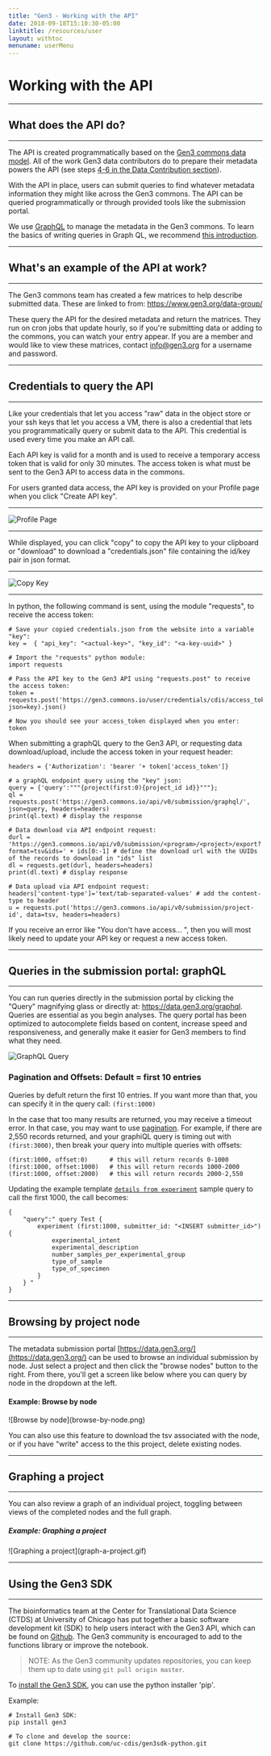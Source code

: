 ```yaml
---
title: "Gen3 - Working with the API"
date: 2018-09-18T15:10:30-05:00
linktitle: /resources/user
layout: withtoc
menuname: userMenu
---
```


# Working with the API
* * *
## What does the API do?
* * *
The API is created programmatically based on the [Gen3 commons data model](https://github.com/occ-data/datadictionary).   All of the work Gen3 data contributors do to prepare their metadata powers the API (see steps [4-6 in the Data Contribution section](/user-guide/data-contribution/#4-prepare-metadata-that-fits-the-data-model)).   

With the API in place, users can submit queries to find whatever metadata information they might like across the Gen3 commons.   The API can be queried programmatically or through provided tools like the submission portal.  

We use [GraphQL](http://graphql.org/) to manage the metadata in the Gen3 commons.  To learn the basics of writing queries in Graph QL, we recommend [this introduction](http://graphql.org/learn/).

* * *
## What's an example of the API at work?  
* * *
The Gen3 commons team has created a few matrices to help describe submitted data.   These are linked to from: <https://www.gen3.org/data-group/>

These query the API for the desired metadata and return the matrices.   They run on cron jobs that update hourly, so if you're submitting data or adding to the commons, you can watch your entry appear.   If you are a member and would like to view these matrices, contact info@gen3.org for a username and password.   

* * *
## Credentials to query the API
* * *
Like your credentials that let you access "raw" data in the object store or your ssh keys that let you access a VM, there is also a credential that lets you programmatically query or submit data to the API. This credential is used every time you make an API call.

Each API key is valid for a month and is used to receive a temporary access token that is valid for only 30 minutes. The access token is what must be sent to the Gen3 API to access data in the commons.

For users granted data access, the API key is provided on your Profile page when you click "Create API key".
* * *
![Profile Page](/img/profile-page.png)
* * *
While displayed, you can click "copy" to copy the API key to your clipboard or "download" to download a "credentials.json" file containing the id/key pair in json format.
* * *
![Copy Key](/img/copy-keys.png)
* * *

In python, the following command is sent, using the module "requests", to receive the access token:
```
# Save your copied credentials.json from the website into a variable "key":
key =  { "api_key": "<actual-key>", "key_id": "<a-key-uuid>" }

# Import the "requests" python module:
import requests

# Pass the API key to the Gen3 API using "requests.post" to receive the access token:
token = requests.post('https://gen3.commons.io/user/credentials/cdis/access_token', json=key).json()

# Now you should see your access_token displayed when you enter:
token

```

When submitting a graphQL query to the Gen3 API, or requesting data download/upload, include the access token in your request header:

```
headers = {'Authorization': 'bearer '+ token['access_token']}

# a graphQL endpoint query using the "key" json:
query = {'query':"""{project(first:0){project_id id}}"""};
ql = requests.post('https://gen3.commons.io/api/v0/submission/graphql/', json=query, headers=headers)
print(ql.text) # display the response

# Data download via API endpoint request:
durl = 'https://gen3.commons.io/api/v0/submission/<program>/<project>/export?format=tsv&ids=' + ids[0:-1] # define the download url with the UUIDs of the records to download in "ids" list
dl = requests.get(durl, headers=headers)
print(dl.text) # display response

# Data upload via API endpoint request:
headers['content-type']='text/tab-separated-values' # add the content-type to header
u = requests.put('https://gen3.commons.io/api/v0/submission/project-id', data=tsv, headers=headers)
```

If you receive an error like "You don't have access... ", then you will most likely need to update your API key or request a new access token.

* * *

## Queries in the submission portal:   graphQL
* * *
You can run queries directly in the submission portal by clicking the "Query" magnifying glass or directly at: <https://data.gen3.org/graphql>. Queries are essential as you begin analyses. The query portal has been optimized to autocomplete fields based on content, increase speed and responsiveness, and generally make it easier for Gen3 members to find what they need.

![GraphQL Query](gQL-query.gif)

### Pagination and Offsets:   Default = first 10 entries
Queries by defult return the first 10 entries. If you want more than that, you can specify it in the query call: ```(first:1000)```

In the case that too many results are returned, you may receive a timeout error. In that case, you may want to use [pagination](http://graphql.org/learn/pagination/). For example, if there are 2,550 records returned, and your graphiQL query is timing out with ```(first:3000)```, then break your query into multiple queries with offsets:

```
(first:1000, offset:0) 		# this will return records 0-1000
(first:1000, offset:1000) 	# this will return records 1000-2000
(first:1000, offset:2000) 	# this will return records 2000-2,550
```
Updating the example template [`details from experiment`](/assets/details_from_experiment.json) sample query to call the first 1000, the call becomes:  

```
{
	"query":" query Test {
		experiment (first:1000, submitter_id: "<INSERT submitter_id>") {  
			experimental_intent
			experimental_description
			number_samples_per_experimental_group
			type_of_sample
			type_of_specimen
		}
	} "
}
```

* * *
## Browsing by project node    
* * *
The metadata submission portal [https://data.gen3.org/](https://data.gen3.org/) can be used to browse an individual submission by node.   Just select a project and then click the "browse nodes" button to the right.    From there, you'll get a screen like below where you can query by node in the dropdown at the left.

<h4> Example:  Browse by node </h4>
![Browse by node](browse-by-node.png)

You can also use this feature to download the tsv associated with the node, or if you have "write" access to the this project, delete existing nodes.   

* * *
## Graphing a project
* * *
You can also review a graph of an individual project, toggling between views of the completed nodes and the full graph.  

<h5> Example:  Graphing a project </h5>
![Graphing a project](graph-a-project.gif)

* * *
## Using the Gen3 SDK
* * *
The bioinformatics team at the Center for Translational Data Science (CTDS) at University of Chicago has put together a basic software development kit (SDK) to help users interact with the Gen3 API, which can be found on [Github](https://github.com/uc-cdis/gen3sdk-python). The Gen3 community is encouraged to add to the functions library or improve the notebook.  

> NOTE:   As the Gen3 community updates repositories, you can keep them up to date using `git pull origin master`.

To [install the Gen3 SDK](https://gen3sdk-python.readthedocs.io/en/latest/install.html), you can use the python installer 'pip'.

Example:
```
# Install Gen3 SDK:
pip install gen3

# To clone and develop the source:
git clone https://github.com/uc-cdis/gen3sdk-python.git
```
